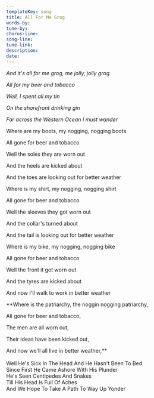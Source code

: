 ```yaml
---
templateKey: song
title: All For Me Grog  
words-by:
tune-by:
chorus-line:
song-line:
tune-link:
description:
date:
---
```

*And it\'s all for me grog, me jolly, jolly grog*

*All for my beer and tobacco*

*Well, I spent all my tin*

*On the shorefront drinking gin*

*Far across the Western Ocean I must wander*

Where are my boots, my nogging, nogging boots

All gone for beer and tobacco

Well the soles they are worn out

And the heels are kicked about

And the toes are looking out for better weather

Where is my shirt, my nogging, nogging shirt

All gone for beer and tobacco

Well the sleeves they got worn out

And the collar\'s turned about

And the tail is looking out for better weather

Where is my bike, my nogging, nogging bike

All gone for beer and tobacco

Well the front it got worn out

And the tyres are kicked about

And now I'll walk to work in better weather

\*\*Where is the patriarchy, the noggin nogging patriarchy,

All gone for beer and tobacco,

The men are all worn out,

Their ideas have been kicked out,

And now we'll all live in better weather,\*\*\
\
Well He\'s Sick In The Head And He Hasn\'t Been To Bed\
Since First He Came Ashore With His Plunder\
He\'s Seen Centipedes And Snakes\
Till His Head Is Full Of Aches\
And We Hope To Take A Path To Way Up Yonder
